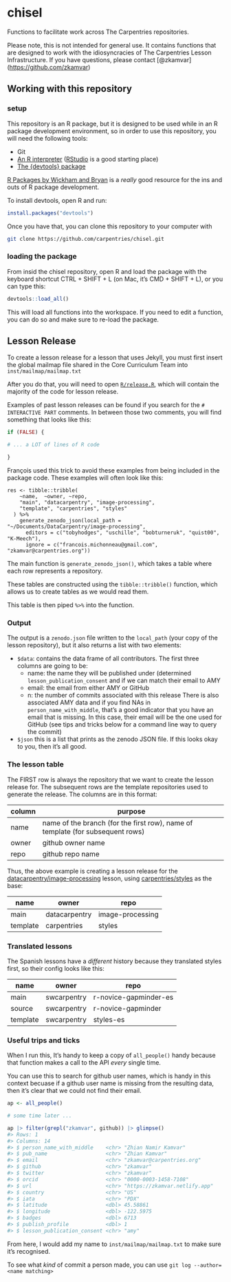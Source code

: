 
<!-- README.md is generated from README.Rmd. Please edit that file -->

# chisel

Functions to facilitate work across The Carpentries repositories.

Please note, this is not intended for general use. It contains functions
that are designed to work with the idiosyncracies of The Carpentries
Lesson Infrastructure. If you have questions, please contact
\[@zkamvar\](<https://github.com/zkamvar>)

## Working with this repository

### setup

This repository is an R package, but it is designed to be used while in
an R package development environment, so in order to use this
repository, you will need the following tools:

-   Git
-   [An R interpreter](https://r-project.org)
    ([RStudio](https://posit.co/download/rstudio-desktop/) is a good
    starting place)
-   [The {devtools} package](https://r-lib.github.io/devtools)

[R Packages by Wickham and Bryan](https://r-pkgs.org) is a *really* good
resource for the ins and outs of R package development.

To install devtools, open R and run:

``` r
install.packages("devtools")
```

Once you have that, you can clone this repository to your computer with

``` bash
git clone https://github.com/carpentries/chisel.git
```

### loading the package

From insid the chisel repository, open R and load the package with the
keyboard shortcut CTRL + SHIFT + L (on Mac, it’s CMD + SHIFT + L), or
you can type this:

``` r
devtools::load_all()
```

This will load all functions into the workspace. If you need to edit a
function, you can do so and make sure to re-load the package.

## Lesson Release

To create a lesson release for a lesson that uses Jekyll, you must first
insert the global mailmap file shared in the Core Curriculum Team into
`inst/mailmap/mailmap.txt`

After you do that, you will need to open [`R/release.R`](R/release.R),
which will contain the majority of the code for lesson release.

Examples of past lesson releases can be found if you search for the
`# INTERACTIVE PART` comments. In between those two comments, you will
find something that looks like this:

``` r
if (FALSE) {

# ... a LOT of lines of R code 

}
```

François used this trick to avoid these examples from being included in
the package code. These examples will often look like this:

    res <- tibble::tribble(
        ~name,  ~owner, ~repo,
        "main", "datacarpentry", "image-processing",
        "template", "carpentries", "styles"
      ) %>%
        generate_zenodo_json(local_path = "~/Documents/DataCarpentry/image-processing",
          editors = c("tobyhodges", "uschille", "bobturneruk", "quist00", "K-Meech"),
          ignore = c("francois.michonneau@gmail.com", "zkamvar@carpentries.org"))

The main function is `generate_zenodo_json()`, which takes a table where
each row represents a repository.

These tables are constructed using the `tibble::tribble()` function,
which allows us to create tables as we would read them.

This table is then piped `%>%` into the function.

### Output

The output is a `zenodo.json` file written to the `local_path` (your
copy of the lesson repository), but it also returns a list with two
elements:

-   `$data`: contains the data frame of all contributors. The first
    three columns are going to be:
    -   name: the name they will be published under (determined
        `lesson_publication_consent` and if we can match their email to
        AMY
    -   email: the email from either AMY or GitHub
    -   n: the number of commits associated with this release There is
        also associated AMY data and if you find NAs in
        `person_name_with_middle`, that’s a good indicator that you have
        an email that is missing. In this case, their email will be the
        one used for GitHub (see tips and tricks below for a command
        line way to query the commit)
-   `$json` this is a list that prints as the zenodo JSON file. If this
    looks okay to you, then it’s all good.

### The lesson table

The FIRST row is always the repository that we want to create the lesson
release for. The subsequent rows are the template repositories used to
generate the release. The columns are in this format:

| column | purpose                                                                        |
|--------|--------------------------------------------------------------------------------|
| name   | name of the branch (for the first row), name of template (for subsequent rows) |
| owner  | github owner name                                                              |
| repo   | github repo name                                                               |

Thus, the above example is creating a lesson release for the
[datacarpentry/image-processing](https://github.com/datacarpentry/image-processing)
lesson, using
[carpentries/styles](https://github.com/carpentries/styles) as the base:

| name     | owner         | repo             |
|----------|---------------|------------------|
| main     | datacarpentry | image-processing |
| template | carpentries   | styles           |

### Translated lessons

The Spanish lessons have a *different* history because they translated
styles first, so their config looks like this:

| name     | owner       | repo                  |
|----------|-------------|-----------------------|
| main     | swcarpentry | r-novice-gapminder-es |
| source   | swcarpentry | r-novice-gapminder    |
| template | swcarpentry | styles-es             |

### Useful trips and ticks

When I run this, It’s handy to keep a copy of `all_people()` handy
because that function makes a call to the API *every* single time.

You can use this to search for github user names, which is handy in this
context becuase if a github user name is missing from the resulting
data, then it’s clear that we could not find their email.

``` r
ap <- all_people()

# some time later ...

ap |> filter(grepl("zkamvar", github)) |> glimpse()
#> Rows: 1
#> Columns: 14
#> $ person_name_with_middle    <chr> "Zhian Namir Kamvar"
#> $ pub_name                   <chr> "Zhian Kamvar"
#> $ email                      <chr> "zkamvar@carpentries.org"
#> $ github                     <chr> "zkamvar"
#> $ twitter                    <chr> "zkamvar"
#> $ orcid                      <chr> "0000-0003-1458-7108"
#> $ url                        <chr> "https://zkamvar.netlify.app"
#> $ country                    <chr> "US"
#> $ iata                       <chr> "PDX"
#> $ latitude                   <dbl> 45.58861
#> $ longitude                  <dbl> -122.5975
#> $ badges                     <dbl> 6713
#> $ publish_profile            <dbl> 1
#> $ lesson_publication_consent <chr> "amy"
```

From here, I would add my name to `inst/mailmap/mailmap.txt` to make
sure it’s recognised.

To see what *kind* of commit a person made, you can use
`git log --author=<name matching>`
